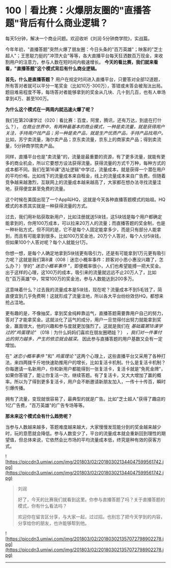 # 100｜看比赛：火爆朋友圈的"直播答题"背后有什么商业逻辑？

每天5分钟，解决一个商业问题。欢迎收听《刘润·5分钟商学院》，实战篇。

今年年初，"直播答题"突然火爆了朋友圈：今日头条的"百万英雄"；映客的"芝士超人"；王思聪力挺的"冲顶大会"等等，各大直播平台每天狂洒数百万现金，来收割用户的注意力，参与人数在短时间内极速增长。 **今天的看比赛，我们就来看看，"直播答题"这个模式背后有什么商业逻辑。**

 **首先，什么是直播答题？** 用户在规定时间进入直播平台，只要答对全部12道题，所有答对者就可以平分一笔奖金（比如10万-300万），答错或未答会被淘汰出局。题目难易程度不等，每场答对者能够拿到的奖金从几块、几十到几百，也有人单场拿到4万、甚至100万。

 **为什么这个模式在一两周内就迅速火爆了呢？**

我们在第20课学过（020｜看比赛：百度，阿里，腾讯，还有万达，到底在打什么？）， *在商业世界中，有两种最基本的商业模式，一种是卖流量，就是获得用户关注，手持用户找产品；另一种是卖产品，就是生产优质产品，手持产品找用户。* 比如，苏宁卖流量，海尔卖产品；京东卖流量，京东上的商家卖产品；得到卖流量，5分钟商学院卖产品。

同样，直播平台也是"卖流量"的，流量是最重要的资源，有了更多流量，就能有更多的商业机会，所以它要想方设法获得流量。获得流量的方式千万种，每种方式的成本都不同。我们在第16课"选址逻辑"中学过，流量成本，就是获得一个潜在用户的平均价格，比如线下的流量成本来自租金，线上的流量成本来自广告费。但随着竞争越来越激烈，互联网上的流量成本越来越高了，大家都在想办法寻找流量洼地，获得便宜甚至免费的流量。

这个时候在美国出现了一个App叫HQ，这就是今天各种直播答题模式的始祖。HQ模式的本质其实就是一种获得流量的方式。

过去，我们用补贴获取新用户，比如注册就送5块钱，这5块钱是每个用户都确定能拿到的，你用100万成本，可以拉来20万人的流量；而直播答题的奖金制，也是一种补贴方式，但不同的是，它不是每个人固定能拿多少，而是只有部分人能拿到，而且有可能拿到很多。比如100万奖金池，20万个人答对，每个人分5块钱，但如果100个人答对呢？每个人就能分1万。

你想一想，是每个人确定地拿到5块钱更有吸引力，还是有可能拿到1万元更有吸引力呢？这就是我们第8课（008｜迷恋小概率事件：顾客对小恩小惠没兴趣了，怎么办？）学的" *迷恋小概率事件* "，即便概率很小，人们也希望能搏一把大奖金。出于这样的心理，这100万的成本，吸引来的流量就远远不止20万人了，比如在"百万英雄"中，常常100万的奖金池，参与人数能达到200多万。

这意味着什么？过去我的流量成本是5块钱，现在呢？流量成本不到5毛钱了，简直便宜到几乎免费啊！这就形成了流量洼地，所以各大平台纷纷效仿HQ，都想来抢占洼地。

更有趣的是，不像抽奖，拿到奖金纯粹靠运气，直播答题需要靠用户自己的努力，答对了才能拿奖金。这就淡化了运气的成分，用户一旦觉得付出努力就能拿到奖金，赢面很大，他的兴趣和参与度就更加强烈了。这就是我们在 *基础篇第18课学过的"鸡蛋理论"* （018｜为什么妈妈们喜欢在朋友圈晒娃？） *，我们对一件事付出的努力越多，产生的依恋就会越深。* 因此参与直播答题的用户基数又会有一定增加。

在" *迷恋小概率事件* "和" *鸡蛋理论* "这两个心理上，这些直播平台又采用了各种打法，来四两拨千斤地快速助推用户的增长，比如复活卡机制。什么是复活卡机制？你每邀请一名新用户，你和新用户都能得到一张复活卡，复活卡就是"免死金牌"，如果你答错了，能让你复活一次，继续答题。有了复活卡，又大大增加了赢的概率。所以为了得到更多复活卡，用户会不断邀请新朋友加入，一传十十传百，瞬时引爆传播。

拥有了流量，变现就很容易了，最典型的就是广告。比如"芝士超人"获得了趣店的1亿广告费，"百万英雄"的广告专场等等。

 **那未来这个模式会有什么趋势呢？**

当参与人数越来越多，答题难度越来越大，大家慢慢发现能分到的奖金越来越少时，玩的意愿就会降低。参与人数变少了，平台的流量成本就会重新回到理性的期望值，但总体来说，它依然会比市场的平均流量成本低，终究是种有效的获客方式。

![https://piccdn3.umiwi.com/img/201803/02/201803021344047599561742.jpg](https://piccdn3.umiwi.com/img/201803/02/201803021344047599561742.jpg)

> 刘润
> 
> 好了，今天的比赛我们就看到这里。你参与直播答题了吗？关于直播答题的模式，你有什么看法吗？
> 
> 欢迎你在留言区分享，与大家一起，过过招。也别忘了把今天学到的内容，分享给你的朋友，也许能够帮到他。

![https://piccdn3.umiwi.com/img/201803/02/201803021357072798902278.jpg](https://piccdn3.umiwi.com/img/201803/02/201803021357072798902278.jpg)

---
